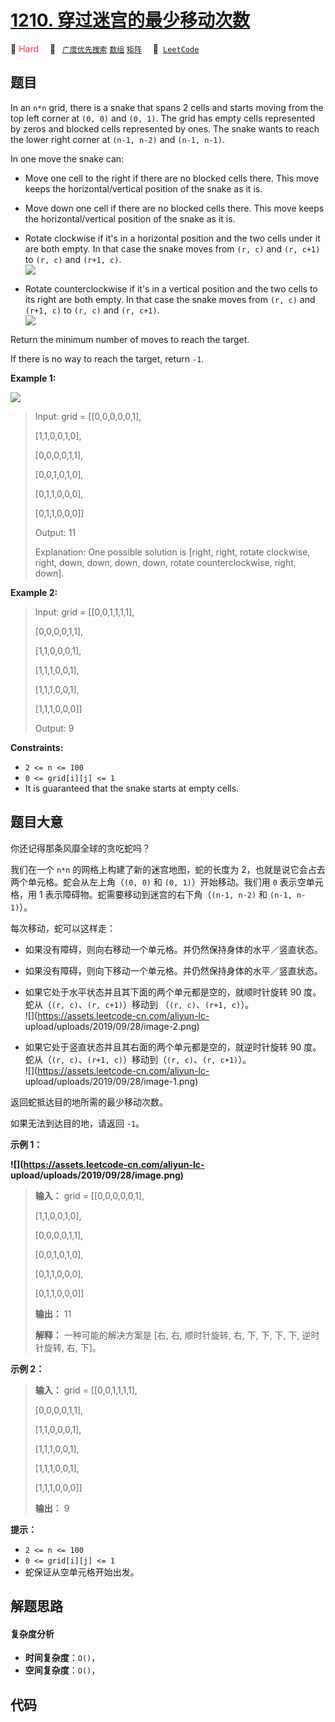 # [1210. 穿过迷宫的最少移动次数](https://leetcode.com/problems/minimum-moves-to-reach-target-with-rotations)

🔴 <font color=#ff334b>Hard</font>&emsp; 🔖&ensp; [`广度优先搜索`](/tag/breadth-first-search.md) [`数组`](/tag/array.md) [`矩阵`](/tag/matrix.md)&emsp; 🔗&ensp;[`LeetCode`](https://leetcode.com/problems/minimum-moves-to-reach-target-with-rotations)

## 题目

In an `n*n` grid, there is a snake that spans 2 cells and starts moving from
the top left corner at `(0, 0)` and `(0, 1)`. The grid has empty cells
represented by zeros and blocked cells represented by ones. The snake wants to
reach the lower right corner at `(n-1, n-2)` and `(n-1, n-1)`.

In one move the snake can:

  * Move one cell to the right if there are no blocked cells there. This move keeps the horizontal/vertical position of the snake as it is.
  * Move down one cell if there are no blocked cells there. This move keeps the horizontal/vertical position of the snake as it is.
  * Rotate clockwise if it's in a horizontal position and the two cells under it are both empty. In that case the snake moves from `(r, c)` and `(r, c+1)` to `(r, c)` and `(r+1, c)`.  
![](https://assets.leetcode.com/uploads/2019/09/24/image-2.png)

  * Rotate counterclockwise if it's in a vertical position and the two cells to its right are both empty. In that case the snake moves from `(r, c)` and `(r+1, c)` to `(r, c)` and `(r, c+1)`.  
![](https://assets.leetcode.com/uploads/2019/09/24/image-1.png)

Return the minimum number of moves to reach the target.

If there is no way to reach the target, return `-1`.



**Example 1:**

**![](https://assets.leetcode.com/uploads/2019/09/24/image.png)**

> Input: grid = [[0,0,0,0,0,1],
> 
> > 
> > 
> > 
>    [1,1,0,0,1,0],
> 
> > 
> > 
> > 
>    [0,0,0,0,1,1],
> 
> > 
> > 
> > 
>    [0,0,1,0,1,0],
> 
> > 
> > 
> > 
>    [0,1,1,0,0,0],
> 
> > 
> > 
> > 
>    [0,1,1,0,0,0]]
> 
> Output: 11
> 
> Explanation: One possible solution is [right, right, rotate clockwise, right, down, down, down, down, rotate counterclockwise, right, down].

**Example 2:**

> Input: grid = [[0,0,1,1,1,1],
> 
> > 
> > 
> > 
>    [0,0,0,0,1,1],
> 
> > 
> > 
> > 
>    [1,1,0,0,0,1],
> 
> > 
> > 
> > 
>    [1,1,1,0,0,1],
> 
> > 
> > 
> > 
>    [1,1,1,0,0,1],
> 
> > 
> > 
> > 
>    [1,1,1,0,0,0]]
> 
> Output: 9

**Constraints:**

  * `2 <= n <= 100`
  * `0 <= grid[i][j] <= 1`
  * It is guaranteed that the snake starts at empty cells.


## 题目大意

你还记得那条风靡全球的贪吃蛇吗？

我们在一个 `n*n` 的网格上构建了新的迷宫地图，蛇的长度为 2，也就是说它会占去两个单元格。蛇会从左上角（`(0, 0)` 和 `(0,
1)`）开始移动。我们用 `0` 表示空单元格，用 1 表示障碍物。蛇需要移动到迷宫的右下角（`(n-1, n-2)` 和 `(n-1, n-1)`）。

每次移动，蛇可以这样走：

  * 如果没有障碍，则向右移动一个单元格。并仍然保持身体的水平／竖直状态。
  * 如果没有障碍，则向下移动一个单元格。并仍然保持身体的水平／竖直状态。
  * 如果它处于水平状态并且其下面的两个单元都是空的，就顺时针旋转 90 度。蛇从（`(r, c)`、`(r, c+1)`）移动到 （`(r, c)`、`(r+1, c)`）。  
![](https://assets.leetcode-cn.com/aliyun-lc-
upload/uploads/2019/09/28/image-2.png)

  * 如果它处于竖直状态并且其右面的两个单元都是空的，就逆时针旋转 90 度。蛇从（`(r, c)`、`(r+1, c)`）移动到（`(r, c)`、`(r, c+1)`）。  
![](https://assets.leetcode-cn.com/aliyun-lc-
upload/uploads/2019/09/28/image-1.png)

返回蛇抵达目的地所需的最少移动次数。

如果无法到达目的地，请返回 `-1`。



**示例 1：**

**![](https://assets.leetcode-cn.com/aliyun-lc-
upload/uploads/2019/09/28/image.png)**

> 
> 
> 
> 
> 
> **输入：** grid = [[0,0,0,0,0,1],
> 
> > 
> > 
> > 
>    [1,1,0,0,1,0],
> 
> > 
> > 
> > 
>    [0,0,0,0,1,1],
> 
> > 
> > 
> > 
>    [0,0,1,0,1,0],
> 
> > 
> > 
> > 
>    [0,1,1,0,0,0],
> 
> > 
> > 
> > 
>    [0,1,1,0,0,0]]
> 
> **输出：** 11
> 
> **解释：** 一种可能的解决方案是 [右, 右, 顺时针旋转, 右, 下, 下, 下, 下, 逆时针旋转, 右, 下]。
> 
> 

**示例 2：**

> 
> 
> 
> 
> 
> **输入：** grid = [[0,0,1,1,1,1],
> 
> > 
> > 
> > 
>    [0,0,0,0,1,1],
> 
> > 
> > 
> > 
>    [1,1,0,0,0,1],
> 
> > 
> > 
> > 
>    [1,1,1,0,0,1],
> 
> > 
> > 
> > 
>    [1,1,1,0,0,1],
> 
> > 
> > 
> > 
>    [1,1,1,0,0,0]]
> 
> **输出：** 9
> 
> 



**提示：**

  * `2 <= n <= 100`
  * `0 <= grid[i][j] <= 1`
  * 蛇保证从空单元格开始出发。


## 解题思路

#### 复杂度分析

- **时间复杂度**：`O()`，
- **空间复杂度**：`O()`，

## 代码

```javascript

```